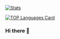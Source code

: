 [![Stats](https://github-readme-stats.vercel.app/api?username=harurow&show_icons=true&layout=compact)](https://github.com/anuraghazra/github-readme-stats)

[![TOP Languages Card](https://github-readme-stats.vercel.app/api/top-langs/?username=harurow&layout=compact&langs_count=10)](https://github.com/anuraghazra/github-readme-stats)

### Hi there 👋

<!--
**Harurow/Harurow** is a ✨ _special_ ✨ repository because its `README.md` (this file) appears on your GitHub profile.

Here are some ideas to get you started:

- 🔭 I’m currently working on ...
- 🌱 I’m currently learning ...
- 👯 I’m looking to collaborate on ...
- 🤔 I’m looking for help with ...
- 💬 Ask me about ...
- 📫 How to reach me: ...
- 😄 Pronouns: ...
- ⚡ Fun fact: ...
-->


